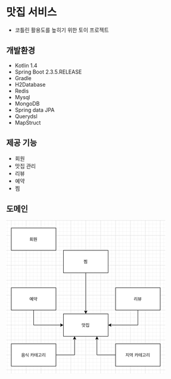 # 맛집 서비스
- 코틀린 활용도를 높히기 위한 토이 프로젝트

## 개발환경
- Kotlin 1.4
- Spring Boot 2.3.5.RELEASE
- Gradle
- H2Database
- Redis
- Mysql
- MongoDB
- Spring data JPA
- Querydsl
- MapStruct

## 제공 기능
- 회원
- 맛집 관리
- 리뷰
- 예약
- 찜


## 도메인
![domain](./domain.png)